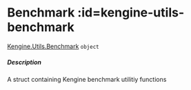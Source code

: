 # Benchmark  :id=kengine-utils-benchmark

[Kengine.Utils.Benchmark](Kengine.Utils.Benchmark) <code>object</code>
<!-- tabs:start -->


##### **Description**

A struct containing Kengine benchmark utilitiy functions


<!-- tabs:end -->

